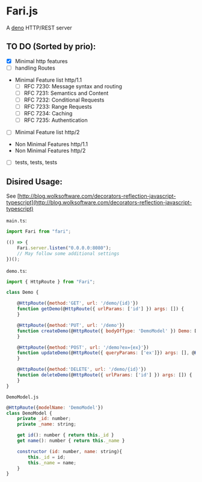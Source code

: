 # Fari.js

A [deno](http://deno.land) HTTP/REST server

## TO DO (Sorted by prio):

-   [x] Minimal http features
-   [ ] handling Routes
-   Minimal Feature list http/1.1
    -   [ ] RFC 7230: Message syntax and routing
    -   [ ] RFC 7231: Semantics and Content
    -   [ ] RFC 7232: Conditional Requests
    -   [ ] RFC 7233: Range Requests
    -   [ ] RFC 7234: Caching
    -   [ ] RFC 7235: Authentication
-   [ ] Minimal Feature list http/2
-   Non Minimal Features http/1.1
-   Non Minimal Features http/2
-   [ ] tests, tests, tests

## Disired Usage:

See [http://blog.wolksoftware.com/decorators-reflection-javascript-typescript](http://blog.wolksoftware.com/decorators-reflection-javascript-typescript)

`main.ts`:

```javascript
import Fari from "fari";

(() => {
    Fari.server.listen("0.0.0.0:8080");
    // May follow some additional settings
})();
```

`demo.ts`:

```javascript
import { HttpRoute } from "Fari";

class Demo {

    @HttpRoute({method:'GET', url: '/demo/{id}'})
    function getDemo(@HttpRoute({ urlParams: ['id'] }) args: []) {
    }

    @HttpRoute({method:'PUT', url: '/demo'})
    function createDemo(@HttpRoute({ bodyOfType: 'DemoModel' }) Demo: DemoModel) {
    }

    @HttpRoute({method:'POST', url: '/demo?ex={ex}'})
    function updateDemo(@HttpRoute({ queryParams: ['ex']}) args: [], @HttpRoute({ bodyOfType: 'DemoModel' }) Demo: DemoModel): {
    }

    @HttpRoute({method:'DELETE', url: '/demo/{id}'})
    function deleteDemo(@HttpRoute({ urlParams: ['id'] }) args: []) {
    }
}

```

`DemoModel.js`

```javascript
@HttpRoute({modelName: 'DemoModel'})
class DemoModel {
    private _id: number;
    private _name: string;

    get id(): number { return this._id }
    get name(): number { return this._name }

    constructor (id: number, name: string){
        this._id = id;
        this._name = name;
    }
}
```
